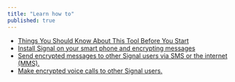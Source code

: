```yaml
---
title: "Learn how to"
published: true
---
```

 - [Things You Should Know About This Tool Before You Start](en/topics/tool-2-signal/0-getting-started/3-learn.md)
 - [Install Signal on your smart phone and encrypting messages](en/topics/tool-2-signal/0-getting-started/4-howto-install.md)
 - [Send encrypted messages to other Signal users via SMS or the internet (MMS).](en/topics/tool-2-signal/1-messaging/1-intro.md)
 - [Make encrypted voice calls to other Signal users.](en/topics/tool-2-signal/2-voice/1-intro.md)
